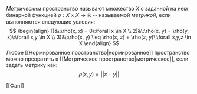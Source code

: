 *Метрическим* пространство называют множество $X$ с заданной на нем бинарной функцией $\rho : X \times X \to \mathbb{R}$ -- называемой *метрикой*, если выполняются следующие условия:
$$
\begin{align}
1)&\:\rho(x, x) = 0\:\forall x \in X  \\
2)&\:\rho(x, y) = \rho(y, x)\:\forall x,y \in X \\
3)&\:\rho(x, y) \leq \rho(x, z) + \rho(z, y)\:\forall x,y,z \in X
\end{align}
$$
Любое [[Нормированное пространство|нормированное]] пространство можно превратить в [[Метрическое пространство|метрическое]], если задать метрику как:
$$
\rho(x, y) = || x - y ||
$$

[[Фан]]